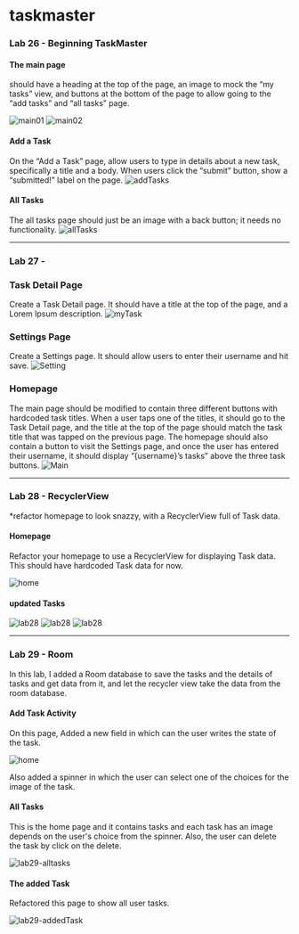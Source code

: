 # taskmaster

### Lab 26 - Beginning TaskMaster
#### The main page
should have a heading at the top of the page, an image to mock the “my tasks” view, and buttons at the bottom of the page to allow going to the “add tasks” and “all tasks” page.

![main01](screenshots/main-activity-01.PNG)
![main02](screenshots/main-activity-02.PNG)

#### Add a Task
On the “Add a Task” page, allow users to type in details about a new task, specifically a title and a body. When users click the “submit” button, show a “submitted!” label on the page.
![addTasks](screenshots/add-task.PNG)

#### All Tasks
The all tasks page should just be an image with a back button; it needs no functionality.
![allTasks](screenshots/all-tasks.PNG)

---

### Lab 27 - 
### Task Detail Page
Create a Task Detail page. It should have a title at the top of the page, and a Lorem Ipsum description.
![myTask](screenshots/my-tasks-27.PNG)

### Settings Page
Create a Settings page. It should allow users to enter their username and hit save.
![Setting](screenshots/add-user.PNG)

### Homepage
The main page should be modified to contain three different buttons with hardcoded task titles. When a user taps one of the titles, it should go to the Task Detail page, and the title at the top of the page should match the task title that was tapped on the previous page.
The homepage should also contain a button to visit the Settings page, and once the user has entered their username, it should display “{username}’s tasks” above the three task buttons.
![Main](screenshots/lab27-main.PNG)

--- 

### Lab 28 - RecyclerView
*refactor  homepage to look snazzy, with a RecyclerView full of Task data.
#### Homepage
Refactor your homepage to use a RecyclerView for displaying Task data. This should have hardcoded Task data for now.

![home](screenshots/lab28-allTasks.PNG)
#### updated Tasks
![lab28](screenshots/lab28-01.PNG)
![lab28](screenshots/lab28-02.PNG)
![lab28](screenshots/lab28-03.PNG)

---

### Lab 29 - Room
In this lab, I added a Room database to save the tasks and the details of tasks and get data from it, and let the recycler view take the data from the room database.

#### Add Task Activity
On this page, Added a new field in which can the user writes the state of the task.

![home](screenshots/lab29.PNG)

Also added a spinner in which the user can select one of the choices for the image of the task.

#### All Tasks
This is the home page and it contains tasks and each task has an image depends on the user's choice from the spinner. Also, the user can delete the task by click on the delete.

![lab29-alltasks](screenshots/lab29-added.PNG)


#### The added Task
Refactored this page to show all user tasks.

![lab29-addedTask](screenshots/lab29-details.PNG)

